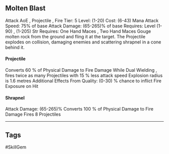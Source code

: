 ## Molten Blast
Attack
AoE , Projectile , Fire
Tier: 5
Level: (1-20)
Cost: (6-43) Mana
Attack Speed: 75% of base
Attack Damage: (65-265)% of base
Requires: Level (1-90) , (1-205) Str
Requires: One Hand Maces , Two Hand Maces
Gouge molten rock from the ground and fling it at the target. The Projectile explodes on collision, damaging enemies and scattering shrapnel in a cone behind it.
#### Projectile
Converts 60 % of Physical Damage to Fire Damage
While Dual Wielding , fires twice as many Projectiles with 15 % less attack speed
Explosion radius is 1.6 metres
Additional Effects From Quality:
(0-30) % chance to inflict Fire Exposure on Hit
#### Shrapnel
Attack Damage: (65-265)%
Converts 100 % of Physical Damage to Fire Damage
Fires 8 Projectiles

---
## Tags
#SkillGem

